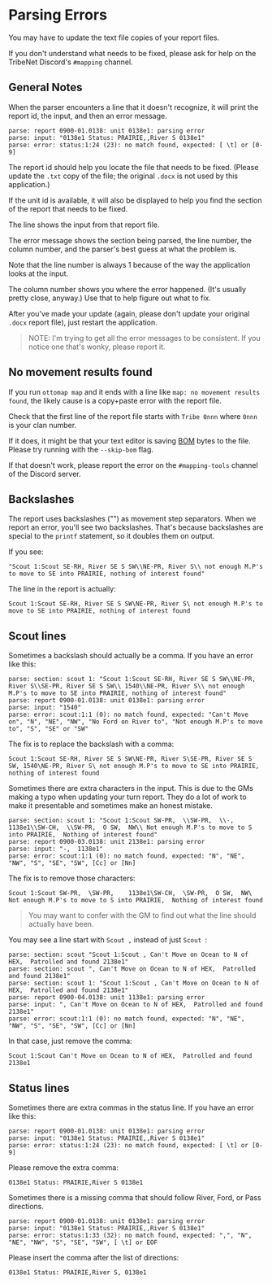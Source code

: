 # Parsing Errors

You may have to update the text file copies of your report files.

If you don't understand what needs to be fixed, please ask for help on the TribeNet Discord's `#mapping` channel.

## General Notes

When the parser encounters a line that it doesn't recognize, it will print the report id, the input, and then an error message.

```text
parse: report 0900-01.0138: unit 0138e1: parsing error
parse: input: "0138e1 Status: PRAIRIE,,River S 0138e1"
parse: error: status:1:24 (23): no match found, expected: [ \t] or [0-9]
```

The report id should help you locate the file that needs to be fixed.
(Please update the `.txt` copy of the file; the original `.docx` is not used by this application.)

If the unit id is available, it will also be displayed to help you find the section of the report that needs to be fixed.

The line shows the input from that report file.

The error message shows the section being parsed, the line number, the column number, and the parser's best guess at
what the problem is.

Note that the line number is always 1 because of the way the application looks at the input.

The column number shows you where the error happened.
(It's usually pretty close, anyway.)
Use that to help figure out what to fix.

After you've made your update (again, please don't update your original `.docx` report file),
just restart the application.

> NOTE:
I'm trying to get all the error messages to be consistent.
If you notice one that's wonky, please report it.

## No movement results found
If you run `ottomap map` and it ends with a line like `map: no movement results found`,
the likely cause is a copy+paste error with the report file.

Check that the first line of the report file starts with `Tribe 0nnn` where `0nnn` is your clan number.

If it does, it might be that your text editor is saving
[BOM](https://en.wikipedia.org/wiki/Byte_order_mark)
bytes to the file.
Please try running with the `--skip-bom` flag.

If that doesn't work, please report the error on the `#mapping-tools` channel of the Discord server.

## Backslashes
The report uses backslashes ("\") as movement step separators.
When we report an error, you'll see two backslashes.
That's because backslashes are special to the `printf` statement, so it doubles them on output.

If you see:

```text
"Scout 1:Scout SE-RH, River SE S SW\\NE-PR, River S\\ not enough M.P's to move to SE into PRAIRIE, nothing of interest found"
```

The line in the report is actually:

```text
Scout 1:Scout SE-RH, River SE S SW\NE-PR, River S\ not enough M.P's to move to SE into PRAIRIE, nothing of interest found
```

## Scout lines

Sometimes a backslash should actually be a comma.
If you have an error like this:

```text
parse: section: scout 1: "Scout 1:Scout SE-RH, River SE S SW\\NE-PR, River S\\SE-PR, River SE S SW\\ 1540\\NE-PR, River S\\ not enough M.P's to move to SE into PRAIRIE, nothing of interest found"
parse: report 0900-01.0138: unit 0138e1: parsing error
parse: input: "1540"
parse: error: scout:1:1 (0): no match found, expected: "Can't Move on", "N", "NE", "NW", "No Ford on River to", "Not enough M.P's to move to", "S", "SE" or "SW"
```

The fix is to replace the backslash with a comma:

```text
Scout 1:Scout SE-RH, River SE S SW\NE-PR, River S\SE-PR, River SE S SW, 1540\NE-PR, River S\ not enough M.P's to move to SE into PRAIRIE, nothing of interest found
```

Sometimes there are extra characters in the input.
This is due to the GMs making a typo when updating your turn report.
They do a lot of work to make it presentable and sometimes make an honest mistake.

```text
parse: section: scout 1: "Scout 1:Scout SW-PR,  \\SW-PR,  \\-,  1138e1\\SW-CH,  \\SW-PR,  O SW,  NW\\ Not enough M.P's to move to S into PRAIRIE,  Nothing of interest found"
parse: report 0900-03.0138: unit 2138e1: parsing error
parse: input: "-,  1138e1"
parse: error: scout:1:1 (0): no match found, expected: "N", "NE", "NW", "S", "SE", "SW", [Cc] or [Nn]
```

The fix is to remove those characters:

```text
Scout 1:Scout SW-PR,  \SW-PR,    1138e1\SW-CH,  \SW-PR,  O SW,  NW\ Not enough M.P's to move to S into PRAIRIE,  Nothing of interest found
```

> You may want to confer with the GM to find out what the line should actually have been.

You may see a line start with `Scout ,` instead of just `Scout `:

```text
parse: section: scout "Scout 1:Scout , Can't Move on Ocean to N of HEX,  Patrolled and found 2138e1"
parse: section: scout ", Can't Move on Ocean to N of HEX,  Patrolled and found 2138e1"
parse: section: scout 1: "Scout 1:Scout , Can't Move on Ocean to N of HEX,  Patrolled and found 2138e1"
parse: report 0900-04.0138: unit 1138e1: parsing error
parse: input: ", Can't Move on Ocean to N of HEX,  Patrolled and found 2138e1"
parse: error: scout:1:1 (0): no match found, expected: "N", "NE", "NW", "S", "SE", "SW", [Cc] or [Nn]
```

In that case, just remove the comma:

```text
Scout 1:Scout Can't Move on Ocean to N of HEX,  Patrolled and found 2138e1
```

## Status lines

Sometimes there are extra commas in the status line.
If you have an error like this:

```text
parse: report 0900-01.0138: unit 0138e1: parsing error
parse: input: "0138e1 Status: PRAIRIE,,River S 0138e1"
parse: error: status:1:24 (23): no match found, expected: [ \t] or [0-9]
```

Please remove the extra comma:

```text
0138e1 Status: PRAIRIE,River S 0138e1
```

Sometimes there is a missing comma that should follow River, Ford, or Pass directions.

```text
parse: report 0900-01.0138: unit 0138e1: parsing error
parse: input: "0138e1 Status: PRAIRIE,,River S 0138e1"
parse: error: status:1:33 (32): no match found, expected: ",", "N", "NE", "NW", "S", "SE", "SW", [ \t] or EOF
```

Please insert the comma after the list of directions:

```text
0138e1 Status: PRAIRIE,River S, 0138e1
```
